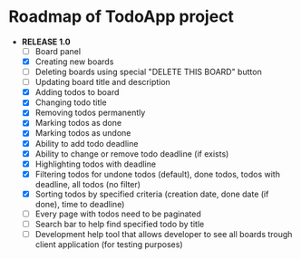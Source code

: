 # Roadmap of TodoApp project
- **RELEASE 1.0**
	- [ ] Board panel
	- [x] Creating new boards
	- [ ] Deleting boards using special "DELETE THIS BOARD" button
	- [ ] Updating board title and description
	- [x] Adding todos to board
	- [x] Changing todo title
	- [x] Removing todos permanently
	- [x] Marking todos as done
	- [x] Marking todos as undone
	- [x] Ability to add todo deadline
	- [x] Ability to change or remove todo deadline (if exists)
	- [x] Highlighting todos with deadline
	- [x] Filtering todos for undone todos (default), done todos, todos with deadline, all todos (no filter)
	- [x] Sorting todos by specified criteria (creation date, done date (if done), time to deadline)
	- [ ] Every page with todos need to be paginated
	- [ ] Search bar to help find specified todo by title
	- [ ] Development help tool that allows developer to see all boards trough client application (for testing purposes)
